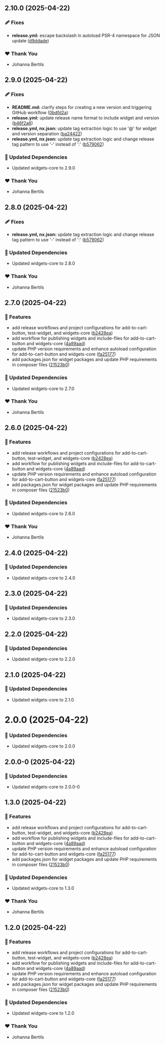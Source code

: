 ## 2.10.0 (2025-04-22)

### 🩹 Fixes

- **release.yml:** escape backslash in autoload PSR-4 namespace for JSON update ([d9ddade](https://github.com/WeAreHausTech/haus-storefront-elementor-widgets/commit/d9ddade))

### ❤️ Thank You

- Johanna Bertils

## 2.9.0 (2025-04-22)

### 🩹 Fixes

- **README.md:** clarify steps for creating a new version and triggering GitHub workflow ([0bdfd2a](https://github.com/WeAreHausTech/haus-storefront-elementor-widgets/commit/0bdfd2a))
- **release.yml:** update release name format to include widget and version ([b46f2a6](https://github.com/WeAreHausTech/haus-storefront-elementor-widgets/commit/b46f2a6))
- **release.yml, nx.json:** update tag extraction logic to use '@' for widget and version separation ([ba24422](https://github.com/WeAreHausTech/haus-storefront-elementor-widgets/commit/ba24422))
- **release.yml, nx.json:** update tag extraction logic and change release tag pattern to use '-' instead of ':' ([b579062](https://github.com/WeAreHausTech/haus-storefront-elementor-widgets/commit/b579062))

### 🧱 Updated Dependencies

- Updated widgets-core to 2.9.0

### ❤️ Thank You

- Johanna Bertils

## 2.8.0 (2025-04-22)

### 🩹 Fixes

- **release.yml, nx.json:** update tag extraction logic and change release tag pattern to use '-' instead of ':' ([b579062](https://github.com/WeAreHausTech/haus-storefront-elementor-widgets/commit/b579062))

### 🧱 Updated Dependencies

- Updated widgets-core to 2.8.0

### ❤️ Thank You

- Johanna Bertils

## 2.7.0 (2025-04-22)

### 🚀 Features

- add release workflows and project configurations for add-to-cart-button, test-widget, and widgets-core ([b2428ea](https://github.com/WeAreHausTech/haus-storefront-elementor-widgets/commit/b2428ea))
- add workflow for publishing widgets and include-files for add-to-cart-button and widgets-core ([4a89aad](https://github.com/WeAreHausTech/haus-storefront-elementor-widgets/commit/4a89aad))
- update PHP version requirements and enhance autoload configuration for add-to-cart-button and widgets-core ([fa25177](https://github.com/WeAreHausTech/haus-storefront-elementor-widgets/commit/fa25177))
- add packages.json for widget packages and update PHP requirements in composer files ([21523b0](https://github.com/WeAreHausTech/haus-storefront-elementor-widgets/commit/21523b0))

### 🧱 Updated Dependencies

- Updated widgets-core to 2.7.0

### ❤️ Thank You

- Johanna Bertils

## 2.6.0 (2025-04-22)

### 🚀 Features

- add release workflows and project configurations for add-to-cart-button, test-widget, and widgets-core ([b2428ea](https://github.com/WeAreHausTech/haus-storefront-elementor-widgets/commit/b2428ea))
- add workflow for publishing widgets and include-files for add-to-cart-button and widgets-core ([4a89aad](https://github.com/WeAreHausTech/haus-storefront-elementor-widgets/commit/4a89aad))
- update PHP version requirements and enhance autoload configuration for add-to-cart-button and widgets-core ([fa25177](https://github.com/WeAreHausTech/haus-storefront-elementor-widgets/commit/fa25177))
- add packages.json for widget packages and update PHP requirements in composer files ([21523b0](https://github.com/WeAreHausTech/haus-storefront-elementor-widgets/commit/21523b0))

### 🧱 Updated Dependencies

- Updated widgets-core to 2.6.0

### ❤️ Thank You

- Johanna Bertils

## 2.4.0 (2025-04-22)

### 🧱 Updated Dependencies

- Updated widgets-core to 2.4.0

## 2.3.0 (2025-04-22)

### 🧱 Updated Dependencies

- Updated widgets-core to 2.3.0

## 2.2.0 (2025-04-22)

### 🧱 Updated Dependencies

- Updated widgets-core to 2.2.0

## 2.1.0 (2025-04-22)

### 🧱 Updated Dependencies

- Updated widgets-core to 2.1.0

# 2.0.0 (2025-04-22)

### 🧱 Updated Dependencies

- Updated widgets-core to 2.0.0

## 2.0.0-0 (2025-04-22)

### 🧱 Updated Dependencies

- Updated widgets-core to 2.0.0-0

## 1.3.0 (2025-04-22)

### 🚀 Features

- add release workflows and project configurations for add-to-cart-button, test-widget, and widgets-core ([b2428ea](https://github.com/WeAreHausTech/haus-storefront-elementor-widgets/commit/b2428ea))
- add workflow for publishing widgets and include-files for add-to-cart-button and widgets-core ([4a89aad](https://github.com/WeAreHausTech/haus-storefront-elementor-widgets/commit/4a89aad))
- update PHP version requirements and enhance autoload configuration for add-to-cart-button and widgets-core ([fa25177](https://github.com/WeAreHausTech/haus-storefront-elementor-widgets/commit/fa25177))
- add packages.json for widget packages and update PHP requirements in composer files ([21523b0](https://github.com/WeAreHausTech/haus-storefront-elementor-widgets/commit/21523b0))

### 🧱 Updated Dependencies

- Updated widgets-core to 1.3.0

### ❤️ Thank You

- Johanna Bertils

## 1.2.0 (2025-04-22)

### 🚀 Features

- add release workflows and project configurations for add-to-cart-button, test-widget, and widgets-core ([b2428ea](https://github.com/WeAreHausTech/haus-storefront-elementor-widgets/commit/b2428ea))
- add workflow for publishing widgets and include-files for add-to-cart-button and widgets-core ([4a89aad](https://github.com/WeAreHausTech/haus-storefront-elementor-widgets/commit/4a89aad))
- update PHP version requirements and enhance autoload configuration for add-to-cart-button and widgets-core ([fa25177](https://github.com/WeAreHausTech/haus-storefront-elementor-widgets/commit/fa25177))
- add packages.json for widget packages and update PHP requirements in composer files ([21523b0](https://github.com/WeAreHausTech/haus-storefront-elementor-widgets/commit/21523b0))

### 🧱 Updated Dependencies

- Updated widgets-core to 1.2.0

### ❤️ Thank You

- Johanna Bertils